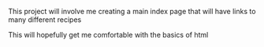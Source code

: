 <p>This project will involve me creating a main index page that will have links to many different recipes</p>

<p>This will hopefully get me comfortable with the basics of html</p>
